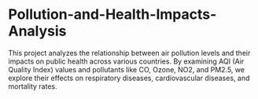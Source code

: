 # Pollution-and-Health-Impacts-Analysis
This project analyzes the relationship between air pollution levels and their impacts on public health across various countries. By examining AQI (Air Quality Index) values and pollutants like CO, Ozone, NO2, and PM2.5, we explore their effects on respiratory diseases, cardiovascular diseases, and mortality rates.

